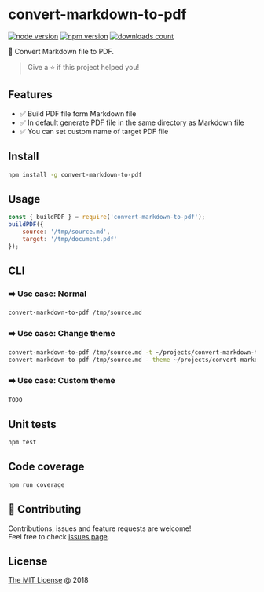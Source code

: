 # convert-markdown-to-pdf

[![node version](https://img.shields.io/node/v/convert-markdown-to-pdf.svg)](https://www.npmjs.com/package/convert-markdown-to-pdf)
[![npm version](https://badge.fury.io/js/convert-markdown-to-pdf.svg)](https://badge.fury.io/js/convert-markdown-to-pdf)
[![downloads count](https://img.shields.io/npm/dt/convert-markdown-to-pdf.svg)](https://www.npmjs.com/package/convert-markdown-to-pdf)

:hammer: Convert Markdown file to PDF.

> Give a ⭐️ if this project helped you!

## Features

* :white_check_mark: Build PDF file form Markdown file
* :white_check_mark: In default generate PDF file in the same directory as Markdown file
* :white_check_mark: You can set custom name of target PDF file

## Install

```bash
npm install -g convert-markdown-to-pdf
```

## Usage

```javascript
const { buildPDF } = require('convert-markdown-to-pdf');
buildPDF({
    source: '/tmp/source.md',
    target: '/tmp/document.pdf'
});
```

## CLI

### :arrow_right: Use case: Normal

```bash
convert-markdown-to-pdf /tmp/source.md
```

### :arrow_right: Use case: Change theme

```bash
convert-markdown-to-pdf /tmp/source.md -t ~/projects/convert-markdown-to-pdf-themes/dark.css
convert-markdown-to-pdf /tmp/source.md --theme ~/projects/convert-markdown-to-pdf-themes/orange.css
```

### :arrow_right: Use case: Custom theme

```bash
TODO
```

## Unit tests

```bash
npm test
```

## Code coverage

```bash
npm run coverage
```

## 🤝 Contributing

Contributions, issues and feature requests are welcome!<br />
Feel free to check [issues page](/issues/).

## License

[The MIT License](http://piecioshka.mit-license.org) @ 2018
